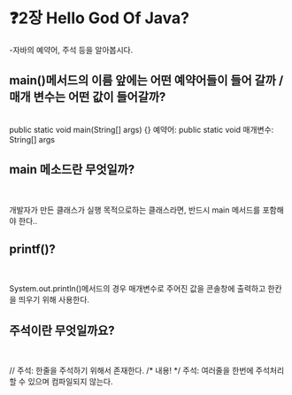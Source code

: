 # ❓2장 Hello God Of Java?
-자바의 예약어, 주석 등을 알아봅시다.

   
## main()메서드의 이름 앞에는 어떤 예약어들이 들어 갈까 / 매개 변수는 어떤 값이 들어갈까?     
<br>
 public static void main(String[] args) {}
 예약어: public static void
 매개변수: String[] args
 

## main 메소드란 무엇일까?     
<br>

 개발자가 만든 클래스가 실행 목적으로하는 클래스라면, 반드시 main 메서드를 포함해야 한다..

## printf()?     
<br>

 System.out.println()메서드의 경우 매개변수로 주어진 값을 콘솔창에 출력하고 한칸을 띄우기 위해 사용한다.

## 주석이란 무엇일까요?
<br>

 // 주석: 한줄을 주석하기 위해서 존재한다.
 /* 내용! */ 주석: 여러줄을 한번에 주석처리할 수 있으며 컴파일되지 않는다.
